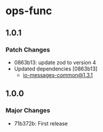 # ops-func

## 1.0.1

### Patch Changes

- 0863b13: update zod to version 4
- Updated dependencies [0863b13]
  - io-messages-common@1.3.1

## 1.0.0

### Major Changes

- 71b372b: First release
